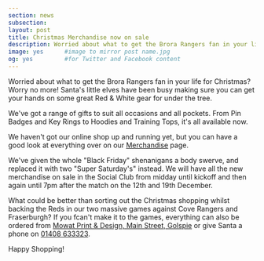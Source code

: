 ```yaml
---
section: news
subsection:
layout: post
title: Christmas Merchandise now on sale
description: Worried about what to get the Brora Rangers fan in your life for Christmas? Worry no more!
image: yes      #image to mirror post name.jpg
og: yes         #for Twitter and Facebook content
---
```

Worried about what to get the Brora Rangers fan in your life for Christmas? Worry no more! Santa's little elves have been busy making sure you can get your hands on some great Red & White gear for under the tree.

We've got a range of gifts to suit all occasions and all pockets. From Pin Badges and Key Rings to Hoodies and Training Tops, it's all available now.

We haven't got our online shop up and running yet, but you can have a good look at everything over on our [Merchandise](/merchandise/) page.

We've given the whole "Black Friday" shenanigans a body swerve, and replaced it with two "Super Saturday's" instead. We will have all the new merchandise on sale in the Social Club from midday until kickoff and then again until 7pm after the match on the 12th and 19th December.

What could be better than sorting out the Christmas shopping whilst backing the Reds in our two massive games against Cove Rangers and Fraserburgh? If you fcan't make it to the games, everything can also be ordered from [Mowat Print & Design, Main Street, Golspie](https://www.facebook.com/mowatprintanddesign/) or give Santa a phone on <a href="tel:01408633323">01408 633323</a>.

Happy Shopping!